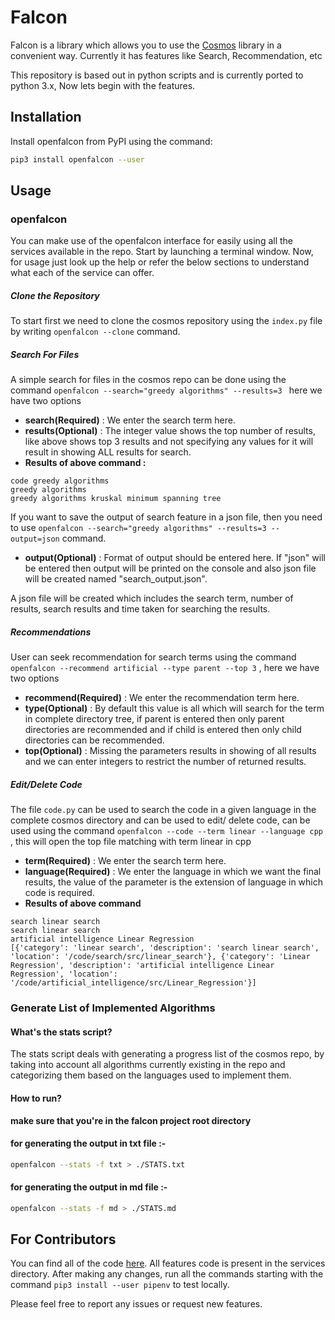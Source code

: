 # Falcon

Falcon is a library which allows you to use the [Cosmos](https://github.com/OpenGenus/cosmos) library in a convenient way. Currently it has features like Search, Recommendation, etc

This repository is based out in python scripts and is currently ported to python 3.x, Now lets begin with the features.

## Installation
Install openfalcon from PyPI using the command:  
```bash
pip3 install openfalcon --user
```

## Usage

### openfalcon
You can make use of the openfalcon interface for easily using all the services available in the repo. Start by launching a terminal window.
Now, for usage just look up the help or refer the below sections to understand what each of the service can offer.

##### Clone the Repository
To start first we need to clone the cosmos repository using the ```index.py``` file by writing ```openfalcon --clone``` command.

##### Search For Files

A simple search for files in the cosmos repo can be done using the command ```openfalcon --search="greedy algorithms" --results=3 ``` here we have two options 
- **search(Required)** : We enter the search term here.
- **results(Optional)** : The integer value shows the top number of results, like above shows top 3 results and not specifying any values for it will result in showing ALL results for search.
- **Results of above command :**
```
code greedy algorithms
greedy algorithms
greedy algorithms kruskal minimum spanning tree
```
If you want to save the output of search feature in a json file, then you need to use ```openfalcon --search="greedy algorithms" --results=3 --output=json``` command.

- **output(Optional)** : Format of output should be entered here. If "json" will be entered then output will be printed on the console and also json file will be created named "search_output.json".

A json file will be created which includes the search term, number of results, search results and time taken for searching the results.

##### Recommendations

User can seek recommendation for search terms using the command ```openfalcon --recommend artificial --type parent --top 3``` , here we have two options
- **recommend(Required)** : We enter the recommendation term here.
- **type(Optional)** : By default this value is all which will search for the term in complete directory tree, if parent is entered then only parent directories are recommended and if child is entered then only child directories can be recommended.
- **top(Optional)** : Missing the parameters results in showing of all results and we can enter integers to restrict the number of returned results.

##### Edit/Delete Code
The file ```code.py``` can be used to search the code in a given language in the complete cosmos directory and can be used to edit/ delete code, can be used using the command ```openfalcon --code --term linear --language cpp ``` , this will open the top file matching with term linear in cpp
- **term(Required)** : We enter the search term here.
- **language(Required)** : We enter the language in which we want the final results, the value of the parameter is the extension of language in which code is required.
- **Results of above command**
```
search linear search
search linear search
artificial intelligence Linear Regression
[{'category': 'linear search', 'description': 'search linear search', 'location': '/code/search/src/linear_search'}, {'category': 'Linear Regression', 'description': 'artificial intelligence Linear Regression', 'location': '/code/artificial_intelligence/src/Linear_Regression'}]
```

### Generate List of Implemented Algorithms
#### What's the stats script?
The stats script deals with generating a progress list of the cosmos repo, by taking into account all algorithms currently existing in the repo and categorizing them based on the languages used to implement them.

#### How to run?
**make sure that you're in the falcon project root directory**

#### for generating the output in txt file :-
```bash
openfalcon --stats -f txt > ./STATS.txt
```

#### for generating the output in md file :-
```bash
openfalcon --stats -f md > ./STATS.md
```

## For Contributors

You can find all of the code [here](https://github.com/OpenGenus/falcon).
All features code is present in the services directory. After making any changes, run all the commands starting with the command ```pip3 install --user pipenv``` to test locally.

Please feel free to report any issues or request new features.

